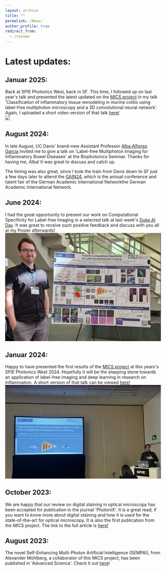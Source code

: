 ```yaml
---
layout: archive
title: ""
permalink: /News/
author_profile: true
redirect_from:
  - /resume
---
```


# Latest updates: 


## Januar 2025: 
Back at SPIE Photonics West, back in SF. This time, I followed up on last year's talk and presented the latest updated on the [MICS project](https://lucaskreiss.github.io//MICS/) in my talk 'Classification of inflammatory tissue remodeling in murine colitis using label-free multiphoton microscopy and a 3D convolutional neural network'. Again, I uploaded a short video version of that talk [here!](https://www.youtube.com/watch?v=vQGPr9gr9TY) 
<br/><img src='/images/2025_PW25_Foto_of_talk_cropped.jpeg' style="width:550px">

## August 2024: 
In late August, UC Davis' brand-new Assistant Professor [Alba Alfonso Garcia](https://bme.ucdavis.edu/people/alba-alfonso-garcia) invited me to give a talk on 'Label-free Multiphoton Imaging for Inflammatory Bowel Diseases' at the Biophotonics Seminar. Thanks for having me, Alba! It was great to discuss and catch up.

The timing was also great, since I took the train from Davis down to SF just a few days later to attend the [GAIN24](https://gain24.converve.io/), which is the annual conference and talent fair of the German Academic International Networkthe German Academic International Network.

## June 2024: 
I had the great opportunity to present our work on Computational Specificity for Label-free Imaging in a selected talk at last week's [Duke AI Day](https://otc.duke.edu/event/duke-ai-day/). It was great to receive such positive feedback and discuss with you all at my Poster afterwards!
<br/><img src='/images/DukeAIDay_poster.PNG' style="width:550px">

## Januar 2024: 
Happy to have presented the first results of the [MICS project](https://lucaskreiss.github.io//MICS/) at this years's SPIE Photonics West 2024. Hopefully it will be the stepping stone towards an application of label-free imaging and deep learning in research on inflammation. A short version of that talk can be viewed [here!](https://www.youtube.com/watch?v=vQGPr9gr9TY) 
<br/><img src='/images/2024_PW24_Foto_of_talk.jpg' style="width:550px">
 
## October 2023: 
We are happy that our review on digital staining in optical microscopy has been accepted for publication in the journal 'PhotoniX'. It is a great read, if you want to know more about digital staining and how it is used for the state-of-the-art for optical microscopy. It is also the first publication from the MICS project. The link to the full article is [here!](https://doi.org/10.1186/s43074-023-00113-4) 
 
## August 2023: 
The novel Self-Enhancing Multi-Photon Artificial Intelligence (SEMPAI), from Alexander Mühlberg, a collaborator of this MICS project, has been published in 'Advanced Science'. Check it out [here](https://doi.org/10.1002/advs.202206319)!

